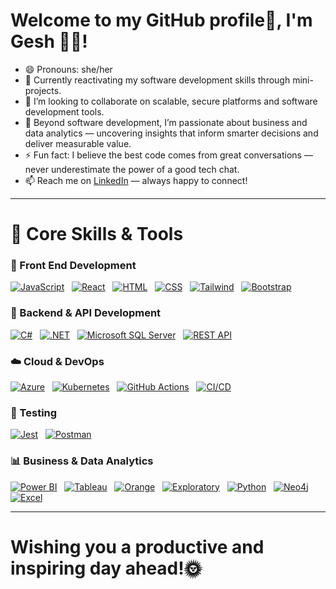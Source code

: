 # Welcome to my GitHub profile👋, I'm Gesh 👩‍💻!

- 😄 Pronouns: she/her
- 🌱 Currently reactivating my software development skills through mini-projects.
- 👯 I’m looking to collaborate on scalable, secure platforms and software development tools.
- 🔭 Beyond software development, I’m passionate about business and data analytics — uncovering insights that inform smarter decisions and deliver measurable value.
- ⚡ Fun fact: I believe the best code comes from great conversations — never underestimate the power of a good tech chat.
- 📫 Reach me on [LinkedIn](https://www.linkedin.com/in/geshnumatee-sowaruth) — always happy to connect!

---

# 🧰 Core Skills & Tools
### 🎨 Front End Development
[![JavaScript](https://img.shields.io/badge/-JavaScript-F7DF1E?logo=javascript&logoColor=black&style=flat)](https://developer.mozilla.org/en-US/docs/Web/JavaScript)&nbsp;&nbsp;
[![React](https://img.shields.io/badge/-React-61DAFB?logo=react&logoColor=black&style=flat)](https://react.dev/)&nbsp;&nbsp;
[![HTML](https://img.shields.io/badge/-HTML5-E34F26?logo=html5&logoColor=white&style=flat)](https://developer.mozilla.org/en-US/docs/Web/HTML)&nbsp;&nbsp;
[![CSS](https://img.shields.io/badge/-CSS-1572B6?logo=css3&logoColor=white&style=flat)](https://developer.mozilla.org/en-US/docs/Web/CSS)&nbsp;&nbsp;
[![Tailwind](https://img.shields.io/badge/-Tailwind-38B2AC?logo=tailwind-css&logoColor=white&style=flat)](https://tailwindcss.com/)&nbsp;&nbsp;
[![Bootstrap](https://img.shields.io/badge/-Bootstrap-7952B3?logo=bootstrap&logoColor=white&style=flat)](https://getbootstrap.com/)

### 🧩 Backend & API Development
[![C#](https://img.shields.io/badge/-C%23-239120?logo=c-sharp&logoColor=white&style=flat)](https://learn.microsoft.com/en-us/dotnet/csharp/)&nbsp;&nbsp;
[![.NET](https://img.shields.io/badge/-.NET-512BD4?logo=dotnet&logoColor=white&style=flat)](https://dotnet.microsoft.com/)&nbsp;&nbsp;
[![Microsoft SQL Server](https://img.shields.io/badge/-SQL%20Server-CC2927?logo=microsoft-sql-server&logoColor=white&style=flat)](https://learn.microsoft.com/en-us/sql/sql-server/)&nbsp;&nbsp;
[![REST API](https://img.shields.io/badge/-REST%20API-FF6C37?logo=postman&logoColor=white&style=flat)](https://www.postman.com/)&nbsp;&nbsp;

### ☁️ Cloud & DevOps
[![Azure](https://img.shields.io/badge/-Azure-0078D4?logo=microsoft-azure&logoColor=white&style=flat)](https://azure.microsoft.com/)&nbsp;&nbsp;
[![Kubernetes](https://img.shields.io/badge/-Kubernetes-326CE5?logo=kubernetes&logoColor=white&style=flat)](https://kubernetes.io/)&nbsp;&nbsp;
[![GitHub Actions](https://img.shields.io/badge/-GitHub%20Actions-2088FF?logo=github-actions&logoColor=white&style=flat)](https://github.com/features/actions)&nbsp;&nbsp;
[![CI/CD](https://img.shields.io/badge/-CI%2FCD-0A0A0A?logo=git&logoColor=white&style=flat)](https://en.wikipedia.org/wiki/CI/CD)&nbsp;&nbsp;

### 🧪 Testing
[![Jest](https://img.shields.io/badge/-Jest-C21325?logo=jest&logoColor=white&style=flat)](https://jestjs.io/)&nbsp;&nbsp;
[![Postman](https://img.shields.io/badge/-Postman-FF6C37?logo=postman&logoColor=white&style=flat)](https://www.postman.com/)


### 📊 Business & Data Analytics
[![Power BI](https://img.shields.io/badge/-Power%20BI-F2C811?logo=powerbi&logoColor=black&style=flat)](https://powerbi.microsoft.com/)&nbsp;&nbsp;
[![Tableau](https://img.shields.io/badge/-Tableau-E97627?logo=tableau&logoColor=white&style=flat)](https://www.tableau.com/)&nbsp;&nbsp;
[![Orange](https://img.shields.io/badge/-Orange-FF8000?logo=data:image/svg+xml;base64,PHN2ZyBmaWxsPSIjZmZmIiB4bWxucz0iaHR0cDovL3d3dy53My5vcmcvMjAwMC9zdmciIHdpZHRoPSIxNiIgaGVpZ2h0PSIxNiI+PHJlY3Qgd2lkdGg9IjE2IiBoZWlnaHQ9IjE2IiByeD0iOCIvPjwvc3ZnPg==&logoColor=white&style=flat)](https://orangedatamining.com/)&nbsp;&nbsp;
[![Exploratory](https://img.shields.io/badge/-Exploratory-0052CC?logo=data:image/svg+xml;base64,PHN2ZyBmaWxsPSIjZmZmIiB4bWxucz0iaHR0cDovL3d3dy53My5vcmcvMjAwMC9zdmciIHdpZHRoPSIxNiIgaGVpZ2h0PSIxNiI+PHJlY3Qgd2lkdGg9IjE2IiBoZWlnaHQ9IjE2IiByeD0iOCIvPjwvc3ZnPg==&logoColor=white&style=flat)](https://exploratory.io/)&nbsp;&nbsp;
[![Python](https://img.shields.io/badge/-Python-3776AB?logo=python&logoColor=white&style=flat)](https://www.python.org/)&nbsp;&nbsp;
[![Neo4j](https://img.shields.io/badge/-Neo4j-008CC1?logo=neo4j&logoColor=white&style=flat)](https://neo4j.com/)&nbsp;&nbsp;
[![Excel](https://img.shields.io/badge/-Excel-217346?logo=microsoft-excel&logoColor=white&style=flat)](https://www.microsoft.com/en-us/microsoft-365/excel)

---

# Wishing you a productive and inspiring day ahead!🌞
